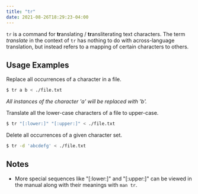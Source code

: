 ```yaml
---
title: "tr"
date: 2021-08-26T18:29:23-04:00
---
```


`tr` is a command for **tr**anslating / **tr**ansliterating text characters. The
term _translate_ in the context of `tr` has nothing to do with across-language
translation, but instead refers to a mapping of certain characters to others.

## Usage Examples

Replace all occurrences of a character in a file.

```bash
$ tr a b < ./file.txt
```

_All instances of the character 'a' will be replaced with 'b'._

Translate all the lower-case characters of a file to upper-case.

```bash
$ tr "[:lower:]" "[:upper:]" < ./file.txt
```

Delete all occurrences of a given character set.

```bash
$ tr -d 'abcdefg' < ./file.txt
```

## Notes

- More special sequences like "[:lower:]" and "[:upper:]" can be viewed in the
  manual along with their meanings with `man tr`.

